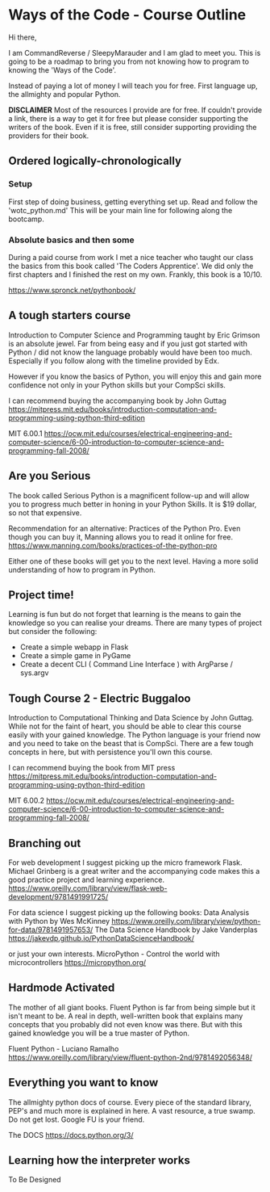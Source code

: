 # Ways of the Code - Course Outline

Hi there, 

I am CommandReverse / SleepyMarauder and I am glad to meet you.
This is going to be a roadmap to bring you from not knowing how to program to knowing the 'Ways of the Code'.

Instead of paying a lot of money I will teach you for free.
First language up, the allmighty and popular Python.

__DISCLAIMER__
Most of the resources I provide are for free.
If couldn't provide a link, there is a way to get it for free but please consider supporting the writers of the book.
Even if it is free, still consider supporting providing the providers for their book.

## Ordered logically-chronologically

### Setup

First step of doing business, getting everything set up.
Read and follow the 'wotc_python.md' 
This will be your main line for following along the bootcamp.

### Absolute basics and then some

During a paid course from work I met a nice teacher who taught our class the basics from this book called 'The Coders Apprentice'.
We did only the first chapters and I finished the rest on my own. Frankly, this book is a 10/10.

https://www.spronck.net/pythonbook/

## A tough starters course

Introduction to Computer Science and Programming taught by Eric Grimson is an absolute jewel.
Far from being easy and if you just got started with Python / did not know the language probably would have been too much.
Especially if you follow along with the timeline provided by Edx.

However if you know the basics of Python, you will enjoy this and gain more confidence not only in your Python skills but your CompSci skills.

I can recommend buying the accompanying book by John Guttag
https://mitpress.mit.edu/books/introduction-computation-and-programming-using-python-third-edition

MIT 6.00.1
https://ocw.mit.edu/courses/electrical-engineering-and-computer-science/6-00-introduction-to-computer-science-and-programming-fall-2008/

## Are you Serious

The book called Serious Python is a magnificent follow-up and will allow you to progress much better in honing in your Python Skills.
It is $19 dollar, so not that expensive.

Recommendation for an alternative:
Practices of the Python Pro.
Even though you can buy it, Manning allows you to read it online for free.
https://www.manning.com/books/practices-of-the-python-pro

Either one of these books will get you to the next level. Having a more solid understanding of how to program in Python.

## Project time!

Learning is fun but do not forget that learning is the means to gain the knowledge so you can realise your dreams.
There are many types of project but consider the following:
- Create a simple webapp in Flask
- Create a simple game in PyGame
- Create a decent CLI ( Command Line Interface ) with ArgParse / sys.argv

## Tough Course 2 - Electric Buggaloo

Introduction to Computational Thinking and Data Science by John Guttag.
While not for the faint of heart, you should be able to clear this course easily with your gained knowledge.
The Python language is your friend now and you need to take on the beast that is CompSci.
There are a few tough concepts in here, but with persistence you'll own this course.

I can recommend buying the book from MIT press
https://mitpress.mit.edu/books/introduction-computation-and-programming-using-python-third-edition 

MIT 6.00.2
https://ocw.mit.edu/courses/electrical-engineering-and-computer-science/6-00-introduction-to-computer-science-and-programming-fall-2008/

## Branching out

For web development I suggest picking up the micro framework Flask.
Michael Grinberg is a great writer and the accompanying code makes this a good practice project and learning experience.
https://www.oreilly.com/library/view/flask-web-development/9781491991725/

For data science I suggest picking up the following books:
Data Analysis with Python by Wes McKinney
https://www.oreilly.com/library/view/python-for-data/9781491957653/
The Data Science Handbook by Jake Vanderplas
https://jakevdp.github.io/PythonDataScienceHandbook/

or just your own interests.
MicroPython - Control the world with microcontrollers
https://micropython.org/

## Hardmode Activated

The mother of all giant books.
Fluent Python is far from being simple but it isn't meant to be.
A real in depth, well-written book that explains many concepts that you probably did not even know was there.
But with this gained knowledge you will be a true master of Python.

Fluent Python - Luciano Ramalho
https://www.oreilly.com/library/view/fluent-python-2nd/9781492056348/

## Everything you want to know

The allmighty python docs of course.
Every piece of the standard library, PEP's and much more is explained in here.
A vast resource, a true swamp. Do not get lost. 
Google FU is your friend.

The DOCS
https://docs.python.org/3/

## Learning how the interpreter works

To Be Designed

